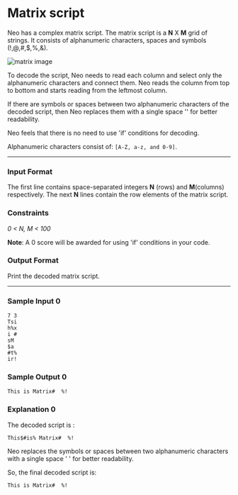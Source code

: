 # Matrix script
Neo has a complex matrix script. The matrix script is a **N** X **M** grid of strings. It consists of alphanumeric characters, spaces and symbols (!,@,#,$,%,&).

![matrix image](https://1.bp.blogspot.com/-QncBBYKEi3I/XypJ5uyhEqI/AAAAAAAACjI/SVswYSiIURsDsCP4oxC3uFPaY0wXNtG3gCLcBGAsYHQ/s346/Screenshot_2020-08-05%2BMatrix%2BScript%2BHackerRank.png)

To decode the script, Neo needs to read each column and select only the alphanumeric characters and connect them. Neo reads the column from top to bottom and starts reading from the leftmost column.

If there are symbols or spaces between two alphanumeric characters of the decoded script, then Neo replaces them with a single space '' for better readability.

Neo feels that there is no need to use 'if' conditions for decoding.

Alphanumeric characters consist of: `[A-Z, a-z, and 0-9]`.

---

### Input Format
The first line contains space-separated integers **N** (rows) and **M**(columns) respectively.
The next **N** lines contain the row elements of the matrix script.

### Constraints 
*0 < N, M < 100*

**Note**: A 0 score will be awarded for using 'if' conditions in your code.

### Output Format
Print the decoded matrix script.

---

### Sample Input 0
```
7 3
Tsi
h%x
i #
sM 
$a 
#t%
ir!
```
### Sample Output 0
```
This is Matrix#  %!
```
### Explanation 0
The decoded script is :
```
This$#is% Matrix#  %!
```
Neo replaces the symbols or spaces between two alphanumeric characters with a single space   ' ' for better readability.

So, the final decoded script is:
```
This is Matrix#  %!
```

